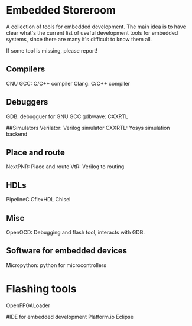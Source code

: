 # Embedded Storeroom

A collection of tools for embedded development. The main idea is to have clear what's the current list of useful development tools for embedded systems, since there are many it's difficult to know them all.

If some tool is missing, please report!

## Compilers
CNU GCC: C/C++ compiler
Clang: C/C++ compiler

## Debuggers
GDB: debugguer for GNU GCC
gdbwave: CXXRTL

##Simulators
Verilator: Verilog simulator
CXXRTL: Yosys simulation backend

## Place and route
NextPNR: Place and route
VtR: Verilog to routing

## HDLs
PipelineC
CflexHDL
Chisel

## Misc
OpenOCD: Debugging and flash tool, interacts with GDB.

## Software for embedded devices
Micropython: python for microcontrollers

# Flashing tools
OpenFPGALoader

#IDE for embedded development
Platform.io
Eclipse

